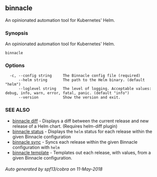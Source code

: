 ## binnacle

An opinionated automation tool for Kubernetes' Helm.

### Synopsis


An opinionated automation tool for Kubernetes' Helm.

```
binnacle
```

### Options

```
  -c, --config string     The Binnacle config file (required)
      --helm string       The path to the Helm binary. (default "helm")
      --loglevel string   The level of logging. Acceptable values: debug, info, warn, error, fatal, panic. (default "info")
      --version           Show the version and exit.
```

### SEE ALSO
* [binnacle diff](binnacle_diff.md)	 - Displays a diff between the current release and new release of a Helm chart.  (Requires helm-diff plugin)
* [binnacle status](binnacle_status.md)	 - Displays the `helm` status for each release within the given Binnacle configuration
* [binnacle sync](binnacle_sync.md)	 - Syncs each release within the given Binnacle configuration with `helm`
* [binnacle template](binnacle_template.md)	 - Templates out each release, with values, from a given Binnacle configuration.

###### Auto generated by spf13/cobra on 11-May-2018
